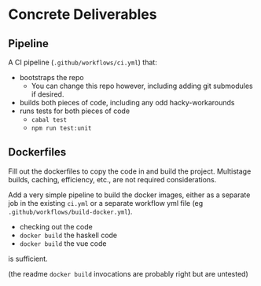# Concrete Deliverables

## Pipeline

A CI pipeline (`.github/workflows/ci.yml`) that:

- bootstraps the repo
  - You can change this repo however, including adding git submodules if desired.
- builds both pieces of code, including any odd hacky-workarounds
- runs tests for both pieces of code
  - `cabal test`
  - `npm run test:unit`

## Dockerfiles

Fill out the dockerfiles to copy the code in and build the project.
Multistage builds, caching, efficiency, etc., are not required considerations.

Add a very simple pipeline to build the docker images, either as a separate job in the existing `ci.yml` or a separate workflow yml file (eg `.github/workflows/build-docker.yml`).

- checking out the code
- `docker build` the haskell code
- `docker build` the vue code

is sufficient.

(the readme `docker build` invocations are probably right but are untested)
